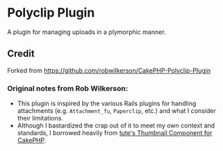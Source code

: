 # Polyclip Plugin
A plugin for managing uploads in a plymorphic manner.


## Credit
Forked from https://github.com/robwilkerson/CakePHP-Polyclip-Plugin

### Original notes from Rob Wilkerson:

* This plugin is inspired by the various Rails plugins for handling attachments (e.g. `Attachment_fu`, `Paperclip`, etc.) and what I consider their limitations.
* Although I bastardized the crap out of it to meet my own context and standards, I borrowed heavily from [tute's Thumbnail Component for CakePHP](http://github.com/tute/Thumbnail-component-for-CakePHP/tree/f0aacea0b786df58df433cda535cf6c909508eb2).


